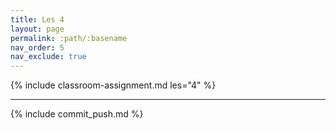 ```yaml
---
title: Les 4
layout: page
permalink: :path/:basename
nav_order: 5
nav_exclude: true
---
```


{% include classroom-assignment.md les="4" %}

---

{% include commit_push.md %}



